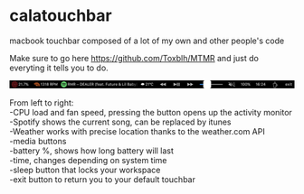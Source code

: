 # calatouchbar
macbook touchbar composed of a lot of my own and other people's code

Make sure to go here https://github.com/Toxblh/MTMR and just do everyting it tells you to do.

![Here's what it looks like](https://github.com/caIamity/calatouchbar/blob/master/Touch%20Bar%20Shot%202020-07-09%20at%2016.24.24.png)



From left to right:</br>
 -CPU load and fan speed, pressing the button opens up the activity monitor</br>
 -Spotify shows the current song, can be replaced by itunes</br>
 -Weather works with precise location thanks to the weather.com API</br>
 -media buttons</br>
 -battery %, shows how long battery will last</br>
 -time, changes depending on system time</br>
 -sleep button that locks your workspace</br>
 -exit button to return you to your default touchbar</br>
